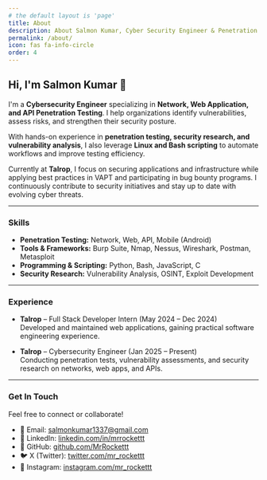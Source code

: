```yaml
---
# the default layout is 'page'
title: About
description: About Salmon Kumar, Cyber Security Engineer & Penetration Tester
permalink: /about/
icon: fas fa-info-circle
order: 4
---
```



## Hi, I'm Salmon Kumar 👋


I'm a **Cybersecurity Engineer** specializing in **Network, Web Application, and API Penetration Testing**. I help organizations identify vulnerabilities, assess risks, and strengthen their security posture.  

With hands-on experience in **penetration testing, security research, and vulnerability analysis**, I also leverage **Linux and Bash scripting** to automate workflows and improve testing efficiency.  

Currently at **Talrop**, I focus on securing applications and infrastructure while applying best practices in VAPT and participating in bug bounty programs. I continuously contribute to security initiatives and stay up to date with evolving cyber threats.


---

### Skills

- **Penetration Testing:** Network, Web, API, Mobile (Android)  
- **Tools & Frameworks:** Burp Suite, Nmap, Nessus, Wireshark, Postman, Metasploit  
- **Programming & Scripting:** Python, Bash, JavaScript, C  
- **Security Research:** Vulnerability Analysis, OSINT, Exploit Development


---

### Experience

- **Talrop** – Full Stack Developer Intern (May 2024 – Dec 2024)  
  Developed and maintained web applications, gaining practical software engineering experience.

- **Talrop** – Cybersecurity Engineer (Jan 2025 – Present)  
  Conducting penetration tests, vulnerability assessments, and security research on networks, web apps, and APIs.

---

### Get In Touch

Feel free to connect or collaborate!  

- 📧 Email: salmonkumar1337@gmail.com  
- 💼 LinkedIn: [linkedin.com/in/mrrockettt](https://linkedin.com/in/mrrockettt)  
- 🐙 GitHub: [github.com/MrRockettt](https://github.com/MrRockettt)  
- 🐦 X (Twitter): [twitter.com/mr_rockettt](https://twitter.com/mr_rockettt)  
- 📸 Instagram: [instagram.com/mr_rockettt](https://instagram.com/mr_rockettt) 
